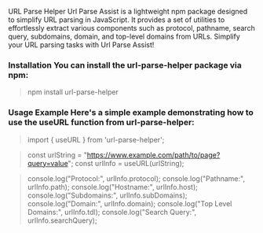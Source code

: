
URL Parse Helper Url Parse Assist is a lightweight npm package designed to simplify URL parsing in JavaScript. It provides a set of utilities to effortlessly extract various components such as protocol, pathname, search query, subdomains, domain, and top-level domains from URLs. Simplify your URL parsing tasks with Url Parse Assist!

### Installation You can install the url-parse-helper package via npm:

> npm install url-parse-helper

### Usage Example Here's a simple example demonstrating how to use the useURL function from url-parse-helper:

> import { useURL } from 'url-parse-helper';

> const urlString = "https://www.example.com/path/to/page?query=value";
> const urlInfo = useURL(urlString);

> console.log("Protocol:", urlInfo.protocol);
> console.log("Pathname:", urlInfo.path);
> console.log("Hostname:", urlInfo.host); 
> console.log("Subdomains:", urlInfo.subDomains);
> console.log("Domain:", urlInfo.domain); 
> console.log("Top Level Domains:", urlInfo.tdl);
> console.log("Search Query:", urlInfo.searchQuery);